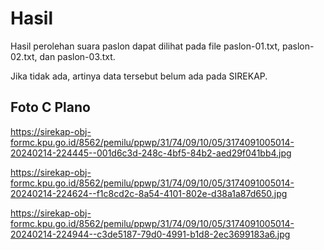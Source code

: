 # Hasil

Hasil perolehan suara paslon dapat dilihat pada file paslon-01.txt, paslon-02.txt, dan paslon-03.txt.

Jika tidak ada, artinya data tersebut belum ada pada SIREKAP.

## Foto C Plano

https://sirekap-obj-formc.kpu.go.id/8562/pemilu/ppwp/31/74/09/10/05/3174091005014-20240214-224445--001d6c3d-248c-4bf5-84b2-aed29f041bb4.jpg

https://sirekap-obj-formc.kpu.go.id/8562/pemilu/ppwp/31/74/09/10/05/3174091005014-20240214-224624--f1c8cd2c-8a54-4101-802e-d38a1a87d650.jpg

https://sirekap-obj-formc.kpu.go.id/8562/pemilu/ppwp/31/74/09/10/05/3174091005014-20240214-224944--c3de5187-79d0-4991-b1d8-2ec3699183a6.jpg
